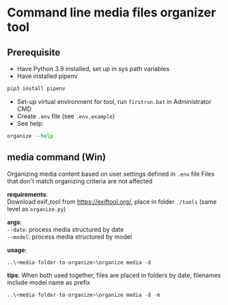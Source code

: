 # Command line media files organizer tool

## Prerequisite

- Have Python 3.9 installed, set up in sys path variables
- Have installed pipenv

```cmd
pip3 install pipenv
```

- Set-up virtual environment for tool, run `firstrun.bat` in Administrator CMD
- Create `.env` file (see `.env.example`)
- See help:

```py
organize --help
```

## **media** command (Win)

Organizing media content based on user settings defined in `.env` file
Files that don't match organizing criteria are not affected

**requirements**:  
Download exif_tool from https://exiftool.org/, place in folder `./tools` (same level as `organize.py`)

**args**:  
`--date`: process media structured by date  
`--model`: process media structured by model

**usage**:

```python
..\<media-folder-to-organize>\organize media -d
```

**tips**:
When both used together, files are placed in folders by date, filenames include model name as prefix

```python
..\<media-folder-to-organize>\organize media -d -m
```
